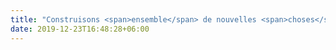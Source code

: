 ```yaml
---
title: "Construisons <span>ensemble</span> de nouvelles <span>choses</span>"
date: 2019-12-23T16:48:28+06:00
---
```

